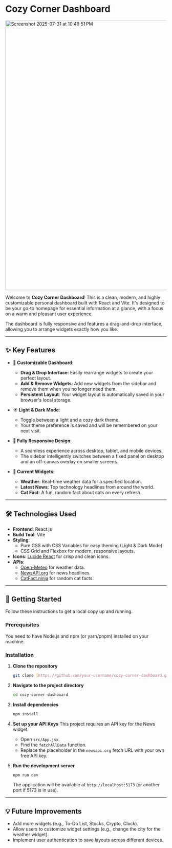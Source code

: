 #  Cozy Corner Dashboard

<img width="1542" height="839" alt="Screenshot 2025-07-31 at 10 49 51 PM" src="https://github.com/user-attachments/assets/04ae6eab-86d2-48f9-83a1-d8e1d7542f79" />

Welcome to **Cozy Corner Dashboard**! This is a clean, modern, and highly customizable personal dashboard built with React and Vite. 
It's designed to be your go-to homepage for essential information at a glance, with a focus on a warm and pleasant user experience.

The dashboard is fully responsive and features a drag-and-drop interface, allowing you to arrange widgets exactly how you like.

---

## ✨ Key Features

* **🎨 Customizable Dashboard**:
    * **Drag & Drop Interface**: Easily rearrange widgets to create your perfect layout.
    * **Add & Remove Widgets**: Add new widgets from the sidebar and remove them when you no longer need them.
    * **Persistent Layout**: Your widget layout is automatically saved in your browser's local storage.

* **☀️ Light & Dark Mode**:
    * Toggle between a light and a cozy dark theme.
    * Your theme preference is saved and will be remembered on your next visit.

* **📱 Fully Responsive Design**:
    * A seamless experience across desktop, tablet, and mobile devices.
    * The sidebar intelligently switches between a fixed panel on desktop and an off-canvas overlay on smaller screens.

* **🧩 Current Widgets**:
    * **Weather**: Real-time weather data for a specified location.
    * **Latest News**: Top technology headlines from around the world.
    * **Cat Fact**: A fun, random fact about cats on every refresh.

---

## 🛠️ Technologies Used

* **Frontend**: React.js
* **Build Tool**: Vite
* **Styling**:
    * Pure CSS with CSS Variables for easy theming (Light & Dark Mode).
    * CSS Grid and Flexbox for modern, responsive layouts.
* **Icons**: [Lucide React](https://lucide.dev/guide/packages/lucide-react) for crisp and clean icons.
* **APIs**:
    * [Open-Meteo](https://open-meteo.com/) for weather data.
    * [NewsAPI.org](https://newsapi.org/) for news headlines.
    * [CatFact.ninja](https://catfact.ninja/) for random cat facts.

---

## 🚀 Getting Started

Follow these instructions to get a local copy up and running.

### Prerequisites

You need to have Node.js and npm (or yarn/pnpm) installed on your machine.

### Installation

1.  **Clone the repository**
    ```sh
    git clone [https://github.com/your-username/cozy-corner-dashboard.git](https://github.com/your-username/cozy-corner-dashboard.git)
    ```

2.  **Navigate to the project directory**
    ```sh
    cd cozy-corner-dashboard
    ```

3.  **Install dependencies**
    ```sh
    npm install
    ```

4.  **Set up your API Keys**
    This project requires an API key for the News widget.
    * Open `src/App.jsx`.
    * Find the `fetchAllData` function.
    * Replace the placeholder in the `newsapi.org` fetch URL with your own free API key.

5.  **Run the development server**
    ```sh
    npm run dev
    ```
    The application will be available at `http://localhost:5173` (or another port if 5173 is in use).

---
## 💡 Future Improvements

* Add more widgets (e.g., To-Do List, Stocks, Crypto, Clock).
* Allow users to customize widget settings (e.g., change the city for the weather widget).
* Implement user authentication to save layouts across different devices.
